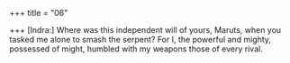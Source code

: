 +++
title = "06"

+++
[Indra:] Where was this independent will of yours, Maruts, when you  tasked me alone to smash the serpent?
For I, the powerful and mighty, possessed of might, humbled with my  weapons those of every rival.